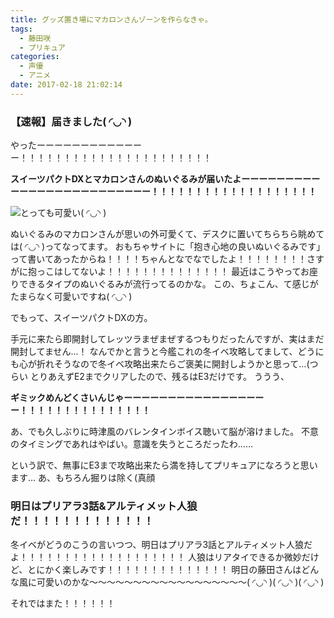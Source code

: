```yaml
---
title: グッズ置き場にマカロンさんゾーンを作らなきゃ。
tags:
  - 藤田咲
  - プリキュア
categories:
  - 声優
  - アニメ
date: 2017-02-18 21:02:14
---
```


### 【速報】届きました( ◜◡◝ )

やったーーーーーーーーーーーーー！！！！！！！！！！！！！！！！！！！！！！

**スイーツパクトDXとマカロンさんのぬいぐるみが届いたよーーーーーーーーーーーーーーーーーーーーーーーーー！！！！！！！！！！！！！！！！！！！**

<!-- more -->

![とっても可愛い( ◜◡◝ )](/sblog/img/20170218_goods.jpg)

ぬいぐるみのマカロンさんが思いの外可愛くて、デスクに置いてちらちら眺めては( ◜◡◝ )ってなってます。
おもちゃサイトに「抱き心地の良いぬいぐるみです」って書いてあったからね！！！！ちゃんとなでなでしたよ！！！！！！！！さすがに抱っこはしてないよ！！！！！！！！！！！！！！
最近はこうやってお座りできるタイプのぬいぐるみが流行ってるのかな。
この、ちょこん、て感じがたまらなく可愛いですね( ◜◡◝ )

でもって、スイーツパクトDXの方。

手元に来たら即開封してレッツラまぜまぜするつもりだったんですが、実はまだ開封してません…！
なんでかと言うと今艦これの冬イベ攻略してまして、どうにも心が折れそうなので冬イベ攻略出来たらご褒美に開封しようかと思って…(つらい
とりあえずE2までクリアしたので、残るはE3だけです。
ううう、

**ギミックめんどくさいんじゃーーーーーーーーーーーーーーーーー！！！！！！！！！！！！！！！**

あ、でも久しぶりに時津風のバレンタインボイス聴いて脳が溶けました。
不意のタイミングであれはやばい。意識を失うところだったわ……

という訳で、無事にE3まで攻略出来たら満を持してプリキュアになろうと思います…
あ、もちろん掘りは除く(真顔

### 明日はプリアラ3話&アルティメット人狼だ！！！！！！！！！！！！！

冬イベがどうのこうの言いつつ、明日はプリアラ3話とアルティメット人狼だよ！！！！！！！！！！！！！！！！！！！
人狼はリアタイできるか微妙だけど、とにかく楽しみです！！！！！！！！！！！！！！
明日の藤田さんはどんな風に可愛いのかな～～～～～～～～～～～～～～～～～～( ◜◡◝ )( ◜◡◝ )( ◜◡◝ )

それではまた！！！！！！
